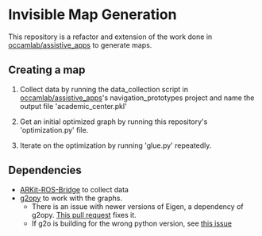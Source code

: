 # Invisible Map Generation

This repository is a refactor and extension of the work done in [occamlab/assistive_apps](https://github.com/occamLab/assistive_apps/tree/summer2018) to generate maps.

## Creating a map
1. Collect data by running the data_collection script in [occamlab/assistive_apps](https://github.com/occamLab/assistive_apps/tree/summer2018)'s navigation_prototypes project and name the output file 'academic_center.pkl'

2. Get an initial optimized graph by running this repository's 'optimization.py' file.

3. Iterate on the optimization by running 'glue.py' repeatedly.

## Dependencies
- [ARKit-ROS-Bridge](https://github.com/occamLab/ARKit-Ros-Bridge) to collect data
- [g2opy](https://github.com/uoip/g2opy) to work with the graphs.
  - There is an issue with newer versions of Eigen, a dependency of g2opy.
    [This pull request](https://github.com/uoip/g2opy/pull/16) fixes it.
  - If g2o is building for the wrong python version, see [this issue](https://github.com/uoip/g2opy/issues/9)

